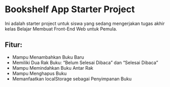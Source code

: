 # Bookshelf App Starter Project

Ini adalah starter project untuk siswa yang sedang mengerjakan tugas akhir kelas Belajar Membuat Front-End Web untuk Pemula.

## Fitur:
- Mampu Menambahkan Buku Baru
- Memiliki Dua Rak Buku: “Belum Selesai Dibaca” dan “Selesai Dibaca”
- Mampu Memindahkan Buku Antar Rak
- Mampu Menghapus Buku
- Memanfaatkan localStorage sebagai Penyimpanan Buku
